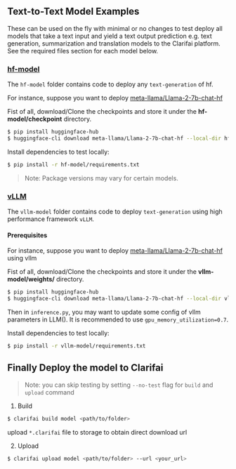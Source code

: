 ## Text-to-Text Model Examples

These can be used on the fly with minimal or no changes to test deploy all models that take a text input and yield a text output prediction e.g. text generation, summarization and translation models to the Clarifai platform. See the required files section for each model below.

### [hf-model](./hf-model/)

The `hf-model` folder contains code to deploy any `text-generation` of hf.

For instance, suppose you want to deploy [meta-llama/Llama-2-7b-chat-hf](https://huggingface.co/meta-llama/Llama-2-7b-chat-hf)

Fist of all, download/Clone the checkpoints and store it under the **hf-model/checkpoint** directory.

```bash
$ pip install huggingface-hub
$ huggingface-cli download meta-llama/Llama-2-7b-chat-hf --local-dir hf-model/checkpoint --local-dir-use-symlinksFalse --exclude {EXCLUDED FILE TYPES}
```

Install dependencies to test locally:

```bash
$ pip install -r hf-model/requirements.txt
```

>Note: Package versions may vary for certain models.

### [vLLM](./vllm-model/)

The `vllm-model` folder contains code to deploy `text-generation` using high performance framework `vLLM`.

#### Prerequisites

For instance, suppose you want to deploy [meta-llama/Llama-2-7b-chat-hf](https://huggingface.co/meta-llama/Llama-2-7b-chat-hf) using vllm

Fist of all, download/Clone the checkpoints and store it under the **vllm-model/weights/** directory.

```bash
$ pip install huggingface-hub
$ huggingface-cli download meta-llama/Llama-2-7b-chat-hf --local-dir vllm-model/weights/ --local-dir-use-symlinks False --exclude {EXCLUDED FILE TYPES}
```

Then in `inference.py`, you may want to update some config of vllm parameters in LLM(). It is recommended to use `gpu_memory_utilization=0.7`.

Install dependencies to test locally:

```bash
$ pip install -r vllm-model/requirements.txt
```

## Finally Deploy the model to Clarifai
	
>Note: you can skip testing by setting `--no-test` flag for `build` and `upload` command

1. Build

```bash
$ clarifai build model <path/to/folder>
```

upload `*.clarifai` file to storage to obtain direct download url

2. Upload

```bash
$ clarifai upload model <path/to/folder> --url <your_url> 
```
